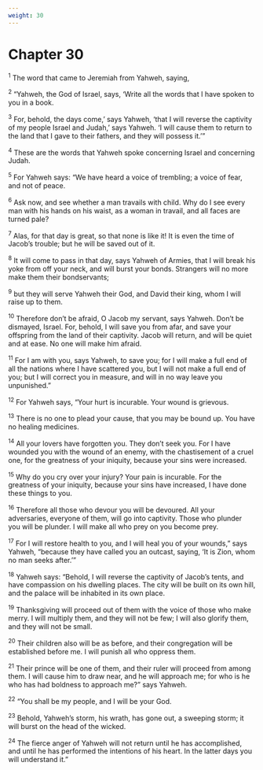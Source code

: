 ```yaml
---
weight: 30
---
```


# Chapter 30

<sup>1</sup> The word that came to Jeremiah from Yahweh, saying, 

<sup>2</sup> “Yahweh, the God of Israel, says, ‘Write all the words that I have spoken to you in a book. 

<sup>3</sup> For, behold, the days come,’ says Yahweh, ‘that I will reverse the captivity of my people Israel and Judah,’ says Yahweh. ‘I will cause them to return to the land that I gave to their fathers, and they will possess it.’” 

<sup>4</sup> These are the words that Yahweh spoke concerning Israel and concerning Judah. 

<sup>5</sup> For Yahweh says: “We have heard a voice of trembling; a voice of fear, and not of peace. 

<sup>6</sup> Ask now, and see whether a man travails with child. Why do I see every man with his hands on his waist, as a woman in travail, and all faces are turned pale? 

<sup>7</sup> Alas, for that day is great, so that none is like it! It is even the time of Jacob’s trouble; but he will be saved out of it. 

<sup>8</sup> It will come to pass in that day, says Yahweh of Armies, that I will break his yoke from off your neck, and will burst your bonds. Strangers will no more make them their bondservants; 

<sup>9</sup> but they will serve Yahweh their God, and David their king, whom I will raise up to them. 

<sup>10</sup> Therefore don’t be afraid, O Jacob my servant, says Yahweh. Don’t be dismayed, Israel. For, behold, I will save you from afar, and save your offspring from the land of their captivity. Jacob will return, and will be quiet and at ease. No one will make him afraid. 

<sup>11</sup> For I am with you, says Yahweh, to save you; for I will make a full end of all the nations where I have scattered you, but I will not make a full end of you; but I will correct you in measure, and will in no way leave you unpunished.” 

<sup>12</sup> For Yahweh says, “Your hurt is incurable. Your wound is grievous. 

<sup>13</sup> There is no one to plead your cause, that you may be bound up. You have no healing medicines. 

<sup>14</sup> All your lovers have forgotten you. They don’t seek you. For I have wounded you with the wound of an enemy, with the chastisement of a cruel one, for the greatness of your iniquity, because your sins were increased. 

<sup>15</sup> Why do you cry over your injury? Your pain is incurable. For the greatness of your iniquity, because your sins have increased, I have done these things to you. 

<sup>16</sup> Therefore all those who devour you will be devoured. All your adversaries, everyone of them, will go into captivity. Those who plunder you will be plunder. I will make all who prey on you become prey. 

<sup>17</sup> For I will restore health to you, and I will heal you of your wounds,” says Yahweh, “because they have called you an outcast, saying, ‘It is Zion, whom no man seeks after.’” 

<sup>18</sup> Yahweh says: “Behold, I will reverse the captivity of Jacob’s tents, and have compassion on his dwelling places. The city will be built on its own hill, and the palace will be inhabited in its own place. 

<sup>19</sup> Thanksgiving will proceed out of them with the voice of those who make merry. I will multiply them, and they will not be few; I will also glorify them, and they will not be small. 

<sup>20</sup> Their children also will be as before, and their congregation will be established before me. I will punish all who oppress them. 

<sup>21</sup> Their prince will be one of them, and their ruler will proceed from among them. I will cause him to draw near, and he will approach me; for who is he who has had boldness to approach me?” says Yahweh. 

<sup>22</sup> “You shall be my people, and I will be your God. 

<sup>23</sup> Behold, Yahweh’s storm, his wrath, has gone out, a sweeping storm; it will burst on the head of the wicked. 

<sup>24</sup> The fierce anger of Yahweh will not return until he has accomplished, and until he has performed the intentions of his heart. In the latter days you will understand it.” 



